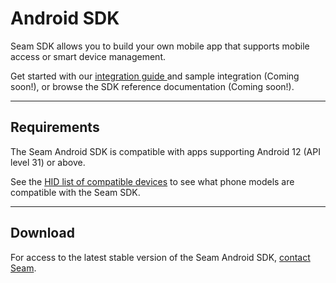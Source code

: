 # Android SDK

Seam SDK allows you to build your own mobile app that supports mobile access or smart device management.

Get started with our [integration guide ](../../capability-guides/mobile-access-in-development/mobile-device-sdks/)and sample integration (Coming soon!), or browse the SDK reference documentation (Coming soon!).

***

## Requirements

The Seam Android SDK is compatible with apps supporting Android 12 (API level 31) or above.

See the [HID list of compatible devices](https://www.hidglobal.com/mobile-access-compatible-devices) to see what phone models are compatible with the Seam SDK.

***

## Download

For access to the latest stable version of the Seam Android SDK, [contact Seam](mailto:support@seam.co).
